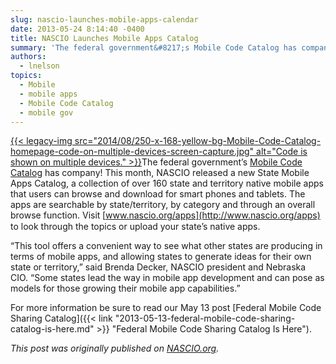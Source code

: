 ```yaml
---
slug: nascio-launches-mobile-apps-calendar
date: 2013-05-24 8:14:40 -0400
title: NASCIO Launches Mobile Apps Catalog
summary: 'The federal government&#8217;s Mobile Code Catalog has company! This month, NASCIO released a new State Mobile Apps Catalog, a collection of over 160 state and territory native mobile apps that users can browse and download for smart phones and tablets. The apps are searchable by state/territory,'
authors:
  - lnelson
topics:
  - Mobile
  - mobile apps
  - Mobile Code Catalog
  - mobile gov
---
```


[{{< legacy-img src="2014/08/250-x-168-yellow-bg-Mobile-Code-Catalog-homepage-code-on-multiple-devices-screen-capture.jpg" alt="Code is shown on multiple devices." >}}](https://s3.amazonaws.com/digitalgov/_legacy-img/2014/01/mobile-codesharing-21-350x214.jpg)The federal government&#8217;s [Mobile Code Catalog](http://gsa.github.io/Mobile-Code-Catalog/) has company! This month, NASCIO released a new State Mobile Apps Catalog, a collection of over 160 state and territory native mobile apps that users can browse and download for smart phones and tablets. The apps are searchable by state/territory, by category and through an overall browse function. Visit<span style="font-family: Arial Narrow"> </span>[www.nascio.org/apps](http://www.nascio.org/apps) to look through the topics or upload your state&#8217;s native apps.

&#8220;This tool offers a convenient way to see what other states are producing in terms of mobile apps, and allowing states to generate ideas for their own state or territory,&#8221; said Brenda Decker, NASCIO president and Nebraska CIO. &#8220;Some states lead the way in mobile app development and can pose as models for those growing their mobile app capabilities.&#8221;

For more information be sure to read our May 13 post [Federal Mobile Code Sharing Catalog]({{< link "2013-05-13-federal-mobile-code-sharing-catalog-is-here.md" >}} "Federal Mobile Code Sharing Catalog Is Here").

_This post was originally published on  [NASCIO.org](http://www.nascio.org/newsroom/pressrelease.cfm?id=158)._